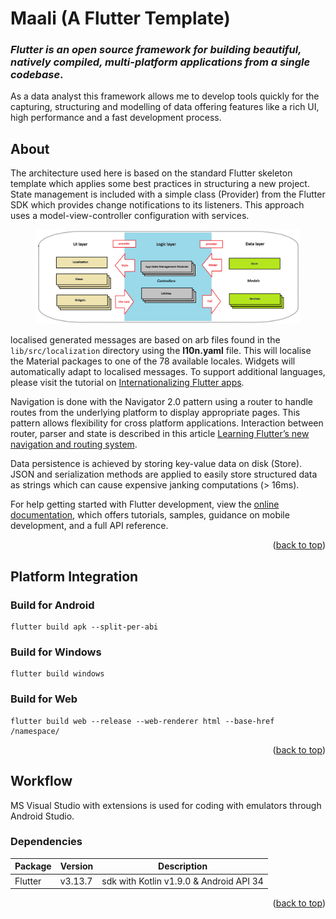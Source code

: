 <!-- ABOUT THE PROJECT -->
<a id="readme-top"></a>
# Maali (A Flutter Template)

### *Flutter is an open source framework for building beautiful, natively compiled, multi-platform applications from a single codebase*.

As a data analyst this framework allows me to develop tools quickly for the capturing, structuring and modelling of data offering features like a rich UI, high performance and a fast development process. 

## About

The architecture used here is based on the standard Flutter skeleton template which applies some best practices in structuring a new project. State management is included with a simple class (Provider) from the Flutter SDK which provides change notifications to its listeners. This approach uses a model-view-controller configuration with services.

<figure>
    <center>
    <img src="./assets/doco/architecture.png">
    <center>
</figure>

localised generated messages are based on arb files found in the `lib/src/localization` directory using the **l10n.yaml** file. This will localise the Material packages to one of the 78 available locales. Widgets will automatically adapt to localised messages. To support additional languages, please visit the tutorial on [Internationalizing Flutter
apps](https://flutter.dev/docs/development/accessibility-and-localization/internationalization).

Navigation is done with the Navigator 2.0 pattern using a router to handle routes from the underlying platform to display appropriate pages. This pattern allows flexibility for cross platform applications. Interaction between router, parser and state is described in this article [Learning Flutter’s new navigation and routing system](https://medium.com/flutter/learning-flutters-new-navigation-and-routing-system-7c9068155ade).

Data persistence is achieved by storing key-value data on disk (Store). JSON and serialization methods are applied to easily store structured data as strings which can cause expensive janking computations (> 16ms).

For help getting started with Flutter development, view the [online documentation](https://flutter.dev/docs), which offers tutorials, samples, guidance on mobile development, and a full API reference.

<p align="right">(<a href="#readme-top">back to top</a>)</p>

## Platform Integration

### Build for Android
```
flutter build apk --split-per-abi
```

### Build for Windows
```
flutter build windows
```

### Build for Web
```
flutter build web --release --web-renderer html --base-href /namespace/
```

<p align="right">(<a href="#readme-top">back to top</a>)</p>

## Workflow

MS Visual Studio with extensions is used for coding with emulators through Android Studio.

### Dependencies

| Package | Version | Description |
| -----------   | ----------- | ----------- | 
| Flutter       | v3.13.7 | sdk with Kotlin v1.9.0 & Android API 34 |


<p align="right">(<a href="#readme-top">back to top</a>)</p>

